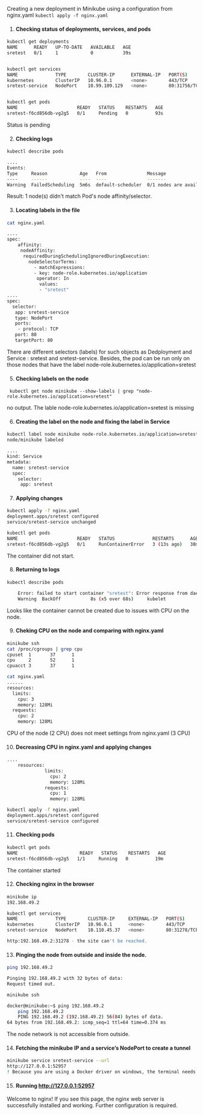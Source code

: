 Creating a new deployment in Minikube using a configuration from nginx.yaml
```kubectl apply -f nginx.yaml```


1. #### Checking status of deployments, services, and pods

```bash
kubectl get deployments
NAME      READY   UP-TO-DATE   AVAILABLE   AGE
sretest   0/1     1            0           39s 


kubectl get services
NAME              TYPE        CLUSTER-IP      EXTERNAL-IP   PORT(S)        AGE
kubernetes        ClusterIP   10.96.0.1       <none>        443/TCP        2m27s
sretest-service   NodePort    10.99.109.129   <none>        80:31756/TCP   67s


kubectl get pods
NAME                      READY   STATUS    RESTARTS   AGE
sretest-f6cd856db-vg2g5   0/1     Pending   0          93s
```

Status is pending

2. #### Checking logs

```bash
kubectl describe pods

....
Events:
Type     Reason            Age   From               Message
----     ------            ----  ----               -------
Warning  FailedScheduling  5m6s  default-scheduler  0/1 nodes are available: 1 node(s) didn't match Pod's node affinity/selector. preemption: 0/1 nodes are available: 1 Preemption is not helpful for scheduling.
```
Result:  1 node(s) didn't match Pod's node affinity/selector.

3. #### Locating labels in the file

```bash
cat nginx.yaml

....
spec:
    affinity:
     nodeAffinity:
      requiredDuringSchedulingIgnoredDuringExecution:
        nodeSelectorTerms:
          - matchExpressions:
          - key: node-role.kubernetes.io/application
           operator: In
            values:
            - "sretest"
....
spec:
  selector:
   app: sretest-service
   type: NodePort
   ports:
    - protocol: TCP
   port: 80
   targetPort: 80
```

There are different selectors (labels) for such objects as Dedployment and Service : sretest and sretest-service.
Besides, the pod can be run only on those nodes that have the label node-role.kubernetes.io/application=sretest


5. #### Checking labels on the node

``` kubectl get node minikube --show-labels | grep "node-role.kubernetes.io/application=sretest"```

no output. The lable node-role.kubernetes.io/application=sretest is missing 

6. #### Creating the label on the node and fixing the label in Service

```bash
kubectl label node minikube node-role.kubernetes.io/application=sretest
node/minikube labeled

....
kind: Service
metadata:
  name: sretest-service
  spec:
    selector:
     app: sretest
```

7. #### Applying changes 
```bash
kubectl apply -f nginx.yaml
deployment.apps/sretest configured
service/sretest-service unchanged

kubectl get pods
NAME                      READY   STATUS              RESTARTS      AGE
sretest-f6cd856db-vg2g5   0/1     RunContainerError   3 (13s ago)   38m
```
The container did not start.

8. #### Returning to logs

```bash
kubectl describe pods

    Error: failed to start container "sretest": Error response from daemon: failed to create task for container: failed to create shim task: OCI runtime create failed: runc create failed: unable to start container process: error during container init: error setting cgroup config for procHooks process: failed to write "300000": write /sys/fs/cgroup/cpu/kubepods/burstable/pod02b4c6b3-885a-4cde-86c9-137280e8caf4/sretest/cpu.cfs_quota_us: invalid argument: unknown
    Warning  BackOff           8s (x5 over 68s)     kubelet            Back-off restarting failed container sretest in pod sretest-f6cd856db-vg2g5_default(02b4c6b3-885a-4cde-86c9-137280e8caf4)
```
Looks like the container cannot be created due to issues with CPU on the node.

9. #### Cheking CPU on the node and comparing with nginx.yaml

```bash
minikube ssh
cat /proc/cgroups | grep cpu
cpuset  1       37      1
cpu     2       52      1
cpuacct 3       37      1

cat nginx.yaml
...... 
resources:
  limits:
    cpu: 3
    memory: 128Mi
  requests:
    cpu: 2
    memory: 128Mi
```

CPU of the node (2 CPU) does not meet settings from nginx.yaml (3 CPU)

10. #### Decreasing CPU in nginx.yaml and applying changes

```bash
....
    resources:
              limits:
                cpu: 2 
                memory: 128Mi
              requests:
                cpu: 1
                memory: 128Mi

kubectl apply -f nginx.yaml
deployment.apps/sretest configured
service/sretest-service configured
```


11. #### Checking pods
```bash 
kubectl get pods
NAME                       READY   STATUS    RESTARTS   AGE
sretest-f6cd856db-vg2g5   1/1     Running   0          19m
```

The container started

12. #### Checking nginx in the browser

```bash
minikube ip
192.168.49.2

kubectl get services
NAME              TYPE        CLUSTER-IP     EXTERNAL-IP   PORT(S)        AGE
kubernetes        ClusterIP   10.96.0.1      <none>        443/TCP        90m
sretest-service   NodePort    10.110.45.37   <none>        80:31278/TCP   86m

http:192.168.49.2:31278 - the site can't be reached.
```
13. #### Pinging the node from outside and inside the node.

```bash
ping 192.168.49.2

Pinging 192.168.49.2 with 32 bytes of data:
Request timed out.

minikube ssh

docker@minikube:~$ ping 192.168.49.2
    ping 192.168.49.2
    PING 192.168.49.2 (192.168.49.2) 56(84) bytes of data.
64 bytes from 192.168.49.2: icmp_seq=1 ttl=64 time=0.374 ms
```
The node network is not accessible from outside. 

14. #### Fetching the minikube IP and a service’s NodePort to create a tunnel

```bash
minikube service sretest-service --url
http://127.0.0.1:52957
! Because you are using a Docker driver on windows, the terminal needs to be open to run it.
```
15. #### Running http://127.0.0.1:52957

Welcome to nginx!
If you see this page, the nginx web server is successfully installed and working. Further configuration is required.




